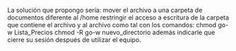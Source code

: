 La solución que propongo sería:
mover el archivo a una carpeta de documentos diferente al /home restringir el acceso a escritura de la carpeta que contiene el archivo y al archivo como tal con los comandos: 
chmod go-w Lista_Precios
chmod -R go-w nuevo_directorio
además indicarle que cierre su sesión después de utilizar el equipo. 